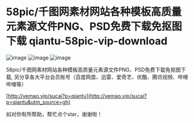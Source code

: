# 58pic/千图网素材网站各种模板高质量元素源文件PNG、PSD免费下载免抠图下载 qiantu-58pic-vip-download

![image](https://img.shields.io/badge/build-passing-brightgreen)
![image](https://img.shields.io/badge/license-apache-blue)
![image](https://img.shields.io/badge/stars-%E2%98%85%E2%98%85%E2%98%85%E2%98%85%E2%98%85-brightgreen)  

58pic/千图网素材网站各种模板高质量元素源文件PNG、PSD免费下载免抠图下载, 另分享各大平台会员账号（百度网盘、迅雷、爱奇艺、优酷、腾讯视频、哔哩哔哩等）

[http://yemao.vip/sucai?p=qiantu](http://yemao.vip/sucai?p=qiantu&utm_source=gh)      
   
   
   
   
如对你有所帮助，帮忙点个star，谢谢啦！

